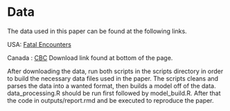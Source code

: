 # Data

The data used in this paper can be found at the following links.

USA: [Fatal Encounters](https://fatalencounters.org/)

Canada : [CBC](https://newsinteractives.cbc.ca/fatalpoliceencounters/)
Download link found at bottom of the page.

After downloading the data, run both scripts in the scripts directory in order to build the necessary data files used in the paper. The scripts cleans and parses the data into a wanted format, then builds a model off of the data. data_processing.R should be run first followed by model_build.R. After that the code in outputs/report.rmd and be executed to reproduce the paper. 
